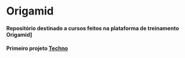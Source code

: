 # Origamid

#### Repositório destinado a cursos feitos na plataforma de treinamento Origamid]

#### Primeiro projeto <a href="https://techno-ochre.vercel.app/">Techno</a>
